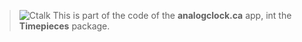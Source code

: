 >![Ctalk](https://a.fsdn.com/con/app/proj/ctalk/screenshots/analogclock_sample_2.jpg)
>This is part of the code of the **analogclock.ca** app, int the **Timepieces** package.

